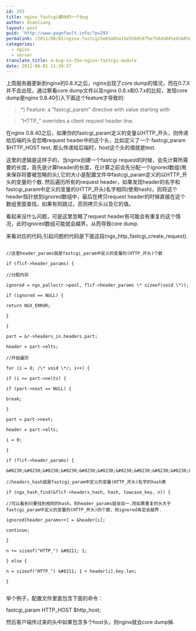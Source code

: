 ```yaml
---
id: 293
title: nginx fastcgi模块的一个bug
author: diaoliang
layout: post
guid: 'http://www.pagefault.info/?p=293'
permalink: /2011/06/01/nginx-fastcgi%e6%a8%a1%e5%9d%97%e7%9a%84%e4%b8%80%e4%b8%aabug/
categories:
  - nginx
  - server
translate_title: a-bug-in-the-nginx-fastcgi-module
date: 2011-06-01 11:39:17
---
```

上周服务器更新到nginx的0.8.X之后，nginx出现了core dump的情况，而在0.7.X并不会出现，通过察看core dump文件以及nginx 0.8.x和0.7.x的比较，发现core dump是nginx 0.8.40引入下面这个feature才导致的:

> *) Feature: a &#8220;fastcgi_param&#8221; directive with value starting with
         
> &#8220;HTTP_&#8221; overrides a client request header line.

在nginx 0.8.40之后，如果你的fastcgi_param定义的变量以HTTP_开头，则传递给后端的头会忽略request header中的这个头，比如定义了一个 fastcgi_param $HTTP_HOST test, 那么传递给后端时，host这个头的值就是test.

这里的逻辑是这样子的，当nginx创建一个fastcgi request的时候，会先计算所需要的长度，首先是计算header的长度，在计算之前会先分配一个ignored数组(用来保存将要被忽略的头),它的大小是配置文件中fastcgi_param定义的以HTTP_开头的变量的个数. 然后遍历所有的request header，如果发现header的名字和fastcgi_param中定义的变量的(HTTP_开头)名字相同(使用hash)，则将这个header指针放到ignored数组中，最后在拷贝request header的时候直接在这个数组里面查找，如果有则跳过，否则拷贝头以及它的值。

看起来没什么问题，可是这里忽略了request header有可能会有重复的这个情况，此时ignored数组可能就会越界，从而导致core dump.

<!--more-->


  
来看对应的代码,引起问题的代码是下面这段(ngx_http_fastcgi_create_request).

```
  
//这里header_params就是fastcgi_param中定义的变量的(HTTP_开头)个数
          
if (flcf->header_params) {
  
//分配内存
              
ignored = ngx_palloc(r->pool, flcf->header_params \* sizeof(void \*));
              
if (ignored == NULL) {
                  
return NGX_ERROR;
              
}
          
}

part = &r->headers_in.headers.part;
          
header = part->elts;
  
//开始遍历
          
for (i = 0; /\* void \*/; i++) {

if (i >= part->nelts) {
                  
if (part->next == NULL) {
                      
break;
                  
}

part = part->next;
                  
header = part->elts;
                  
i = 0;
              
}

if (flcf->header_params) {
           
&#8230;&#8230;&#8230;&#8230;&#8230;&#8230;&#8230;&#8230;&#8230;&#8230;&#8230;&#8230;&#8230;&#8230;&#8230;&#8230;&#8230;&#8230;&#8230;&#8230;..
  
//headers_hash就是fastcgi_param中定义的变量(HTTP_开头)名字的hash表
                  
if (ngx_hash_find(&flcf->headers_hash, hash, lowcase_key, n)) {
  
//可以看到只要找到相同的hash，则header_params就会加一.而如果重复的头大于fastcgi_param中定义的变量的(HTTP_开头)的个数，则ignored肯定会越界.
                      
ignored[header_params++] = &header[i];
                      
continue;
                  
}

n += sizeof("HTTP_") &#8211; 1;

} else {
                  
n = sizeof("HTTP_") &#8211; 1 + header[i].key.len;
              
}
  
```

举个例子，配置文件里面包含下面的命令：
  
fastcgi_param HTTP_HOST $http_host;

然后客户端传过来的头中如果包含多个host头，则nginx就会core dump掉.